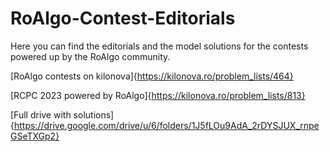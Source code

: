 # RoAlgo-Contest-Editorials
Here you can find the editorials and the model solutions for the contests powered up by the RoAlgo community.

[RoAlgo contests on kilonova]{https://kilonova.ro/problem_lists/464}

[RCPC 2023 powered by RoAlgo]{https://kilonova.ro/problem_lists/813}

[Full drive with solutions]{https://drive.google.com/drive/u/6/folders/1J5fLOu9AdA_2rDYSJUX_rnpeGSeTXGp2}
